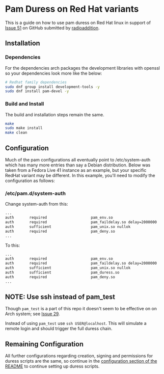 # Pam Duress on Red Hat variants

This is a guide on how to use pam duress on Red Hat linux in support of
[Issue 51](https://github.com/nuvious/pam-duress/issues/51) on GitHub
submitted by [radioaddition](https://github.com/radioaddition).

## Installation 

### Dependencies

For the dependencies arch packages the development libraries with openssl
so your dependencies look more like the below:

```bash
# Redhat family dependencies
sudo dnf group install development-tools -y
sudo dnf install pam-devel -y
```

### Build and Install

The build and installation steps remain the same.

```bash
make
sudo make install
make clean
```

## Configuration

Much of the pam configurations all eventually point to /etc/system-auth
which has many more entries than say a Debian distribution. Below was taken
from a Fedora Live 41 instance as an example, but your specific RedHat variant
may be different. In this example, you'll need to modify the configuration as
follows:

### /etc/pam.d/system-auth

Change system-auth from this:

```bash
...
auth       required                    pam_env.so
auth       required                    pam_faildelay.so delay=2000000
auth       sufficient                  pam_unix.so nullok
auth       required                    pam_deny.so
...
```

To this:

```bash
...
auth       required                    pam_env.so
auth       required                    pam_faildelay.so delay=2000000
auth       sufficient                  pam_unix.so nullok
auth       sufficient                  pam_duress.so
auth       required                    pam_deny.so
...
```

## NOTE: Use ssh instead of pam_test

Though `pam_test` is a part of this repo it doesn't seem to be effective on
on Arch system; see [Issue 29](https://github.com/nuvious/pam-duress/issues/29).

Instead of using `pam_test` use `ssh USER@localhost`. This will simulate a
remote login and should trigger the full duress chain.

## Remaining Configuration

All further configurations regarding creation, signing and permissions for
duress scripts are the same, so continue in the
[configuration section of the README](../README.md#configuration) to continue
setting up duress scripts.

